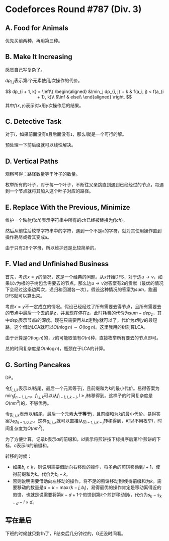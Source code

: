 # Codeforces Round #787 (Div. 3)

## A. Food for Animals

优先买前两种，再用第三种。

## B. Make It Increasing

感觉自己写复杂了。

$dp_{i, j}$表示第$i$个元素使用$j$次操作的代价。

$$
dp_{i + 1, k} = 
\left\{
    \begin{aligned}
    &\min_j dp_{i, j} + k & f(a_i, j) < f(a_{i + 1}, k)\\
    &\inf & else\\
    \end{aligned}
\right.
$$
其中$f(x, y)$表示对$x$用$y$次操作后的结果。

## C. Detective Task

对于$i$，如果前面没有`0`且后面没有`1`，那么$i$就是一个可行的解。

预处理一下前后缀就可以线性解决。

## D. Vertical Paths

观察可得：路径数量等于叶子的数量。

枚举所有的叶子，对于每一个叶子，不断往父亲跳直到遇到已经经过的节点，每遇到一个节点就将其加入这个叶子对应的路径。

## E. Replace With the Previous, Minimize

维护一个映射$f(ch)$表示字符串中所有的$ch$已经被替换为$f(ch)$。

然后从前往后枚举字符串中的字符，遇到一个不是`a`的字符，就对其使用操作直到操作耗尽或者其变成`a`。

由于只有26个字母，所以维护还是比较简单的。

## F. Vlad and Unfinished Business

首先，考虑$x = y$的情况，这是一个经典的问题。从$x$开始DFS，对于边$u \rightarrow v$，如果以$v$为根的子树包含需要去的节点，那么边$u \rightarrow v$对答案有$2$的贡献（最优的情况下会经过这条边两次，递归和回溯各一次）。假设这种情况的答案为$sum$，跑遍DFS就可以算出来。

考虑$x = y$不一定成立的情况。假设已经经过了所有需要去得节点，且所有需要去的节点中最后一个去的是$z$，并且现在停在$z$。此时耗费的代价为$sum - dep_z$，其中$dep_i$表示节点$i$的深度。现在只需要再从$z$走到$y$就可以了，代价为$z$到$y$的最短路，这个借助LCA就可以$O(n\log n) \sim O(\log n)$。这里我用的树剖算LCA。

由于计算是$O(\log n)$的，$z$的可能取值有$O(n)$种，直接枚举所有要去的节点即可。

总的时间复杂度是$O(n \log n)$，瓶颈在于LCA的计算。

## G. Sorting Pancakes

DP。

令$f_{i, j, k}$表示以$i$结尾，最后一个元素等于$j$，且前缀和为$k$的最小代价。易得答案为$\min_j f_{n - 1, j, m}$。$f_{i, j, k}$可以从$f_{i - 1, l, k - j}, l \ge j$转移得到。这样子的时间复杂度是$O(nm^3)$的，不够优秀。

令$g_{i, j, k}$表示以$i$结尾，最后一个元素**大于等于**$j$，且前缀和为$k$的最小代价。易得答案为$g_{n - 1, 0, m}$。这样$g_{i, j, k}$就可以直接从$g_{i - 1, j, k - j}$转移得到，可以不用枚举$l$，时间复杂度为$O(nm^2)$。

为了方便计算，记录$b$表示$a$的前缀和，$id$表示将煎饼按下标排序后第$i$个煎饼的下标，$c$表示$id$的前缀和。

转移的时候：
- 如果$b_i \ge k$，则说明需要借助向右移动的操作，将多余的煎饼移动到$i+1$，使得前缀和为$k$。代价为$b_i - k$。
- 否则说明需要借助向左移动的操作，将不足的煎饼移动到$i$使得前缀和为$k$。需要移动的数量是$d = k - \max(k - j, b_i)$，易得最优的操作肯定是移动离得近的煎饼，也就是说需要将第$k -d + 1$个煎饼到第$k$个煎饼移动到$i$，代价为$s_{k} - s_{k - d} - i \times d$。

## 写在最后

下班的时候就只剩1h了，F结束后几分钟过的，G还没时间看。